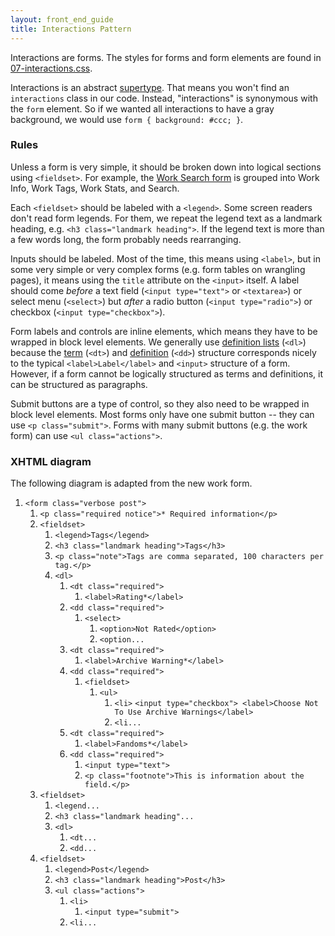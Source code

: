 ```yaml
---
layout: front_end_guide
title: Interactions Pattern
---
```

Interactions are forms. The styles for forms and form elements are found in [07-interactions.css](https://github.com/otwcode/otwarchive/blob/master/public/stylesheets/site/2.0/07-interactions.css).

Interactions is an abstract [supertype](supertype). That means you won't find an `interactions` class in our code. Instead, "interactions" is synonymous with the `form` element. So if we wanted all interactions to have a gray background, we would use `form { background: #ccc; }`.

### Rules

Unless a form is very simple, it should be broken down into logical sections using `<fieldset>`. For example, the [Work Search form](http://archiveofourown.org/works/search) is grouped into Work Info, Work Tags, Work Stats, and Search.

Each `<fieldset>` should be labeled with a `<legend>`. Some screen readers don't read form legends. For them, we repeat the legend text as a landmark heading, e.g. `<h3 class="landmark heading">`. If the legend text is more than a few words long, the form probably needs rearranging.

Inputs should be labeled. Most of the time, this means using `<label>`, but in some very simple or very complex forms (e.g. form tables on wrangling pages), it means using the `title` attribute on the `<input>` itself. A label should come *before* a text field (`<input type="text">` or `<textarea>`) or select menu (`<select>`) but *after* a radio button (`<input type="radio">`) or checkbox (`<input type="checkbox">`).

Form labels and controls are inline elements, which means they have to be wrapped in block level elements. We generally use [definition lists](http://www.w3schools.com/tags/tag_dl.asp) (`<dl>`) because the [term](http://www.w3schools.com/tags/tag_dt.asp) (`<dt>`) and [definition](http://www.w3schools.com/tags/tag_dd.asp) (`<dd>`) structure corresponds nicely to the typical `<label>Label</label>` and `<input>` structure of a form. However, if a form cannot be logically structured as terms and definitions, it can be structured as paragraphs.

Submit buttons are a type of control, so they also need to be wrapped in block level elements. Most forms only have one submit button -- they can use `<p class="submit">`. Forms with many submit buttons (e.g. the work form) can use `<ul class="actions">`.

### XHTML diagram

The following diagram is adapted from the new work form.

<ol class="diagram">
<li><code>&lt;form class="verbose post"&gt;</code>
<ol>
<li><code>&lt;p class="required notice"&gt;* Required information&lt;/p&gt;</code></li>
<li><code>&lt;fieldset&gt;</code>
<ol>
<li><code>&lt;legend&gt;Tags&lt;/legend&gt;</code></li>
<li><code>&lt;h3 class="landmark heading"&gt;Tags&lt;/h3&gt;</code></li>
<li><code>&lt;p class="note"&gt;Tags are comma separated, 100 characters per tag.&lt;/p&gt;</code></li>
<li><code>&lt;dl&gt;</code>
<ol>
<li><code>&lt;dt class="required"&gt;</code>
<ol>
<li><code>&lt;label&gt;Rating*&lt;/label&gt;</code></li>
</ol></li>
<li><code>&lt;dd class="required"&gt;</code><ol>
<li><code>&lt;select&gt;</code>
<ol>
<li><code>&lt;option&gt;Not Rated&lt;/option&gt;</code></li>
<li><code>&lt;option...</code></li>
</ol></li>
</ol></li>
<li><code>&lt;dt class="required"&gt;</code>
<ol>
<li><code>&lt;label&gt;Archive Warning*&lt;/label&gt;</code></li>
</ol></li>
<li><code>&lt;dd class="required"&gt;</code>
<ol>
<li><code>&lt;fieldset&gt;</code>
<ol>
<li><code>&lt;ul&gt;</code>
<ol>
<li><code>&lt;li&gt;</code> <code><span>&lt;input type="checkbox"&gt;</span> <span>&lt;label&gt;Choose Not To Use Archive Warnings&lt;/label&gt;</span></code></li>
<li><code>&lt;li...</code></li>
</ol></li>
</ol></li>
</ol></li>
<li><code>&lt;dt class="required"&gt;</code>
<ol>
<li><code>&lt;label&gt;Fandoms*&lt;/label&gt;</code></li>
</ol></li>
<li><code>&lt;dd class="required"&gt;</code>
<ol>
<li><code>&lt;input type="text"&gt;</code></li>
<li><code>&lt;p class="footnote"&gt;This is information about the field.&lt;/p&gt;</code></li>
</ol></li>
</ol></li>
</ol></li>
<li><code>&lt;fieldset&gt;</code>
<ol>
<li><code>&lt;legend...</code></li>
<li><code>&lt;h3 class="landmark heading"...</code></li>
<li><code>&lt;dl&gt;</code>
<ol>
<li><code>&lt;dt...</code></li>
<li><code>&lt;dd...</code></li>
</ol></li>
</ol></li>
<li><code>&lt;fieldset&gt;</code>
<ol>
<li><code>&lt;legend&gt;Post&lt;/legend&gt;</code></li>
<li><code>&lt;h3 class="landmark heading"&gt;Post&lt;/h3&gt;</code></li>
<li><code>&lt;ul class="actions"&gt;</code>
<ol>
<li><code>&lt;li&gt;</code>
<ol>
<li><code>&lt;input type="submit"&gt;</code></li>
</ol></li>
<li><code>&lt;li...</code></li>
</ol></li>
</ol></li>
</ol></li>
</ol>
